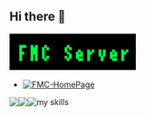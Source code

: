 ## Hi there 👋
![](https://github.com/bella2391/branding/blob/master/banner/fmc.png "Banner")
* [![FMC-HomePage](https://img.shields.io/badge/Visit_Website-007BFF?style=for-the-badge)]([https://keypforev.ddns.net/](https://keypforev.ddns.net/))
<img alt="my skills" src="https://skillicons.dev/icons?i=java,php">

<a href="https://github.com/anuraghazra/github-readme-stats">
  <img align="left" src="https://github-readme-stats.vercel.app/api?username=bella2391&show_icons=true&theme=outrun" />
</a>
<a href="https://github.com/anuraghazra/github-readme-stats">
  <img align="left" src="https://github-readme-stats.vercel.app/api/top-langs/?username=bella2391&show_icons=true&theme=gruvbox_light&layout=compact" />
</a>
